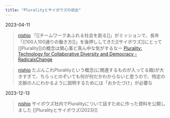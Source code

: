 ```yaml
---
title: "Pluralityとサイボウズの初出"
---
```


2023-04-11
> [nishio](https://x.com/nishio/status/1645793854506045444) 「[[チームワークあふれる社会を創る]]」がミッションで、長年「[[100人100通りの働き方]]」を後押ししてきた[[サイボウズ]]にとって[[Plurality]]の概念は関心事ど真ん中な気がするなー
>  [Plurality: Technology for Collaborative Diversity and Democracy - RadicalxChange](https://www.radicalxchange.org/media/blog/plurality-technology-for-collaborative-diversity-and-democracy/#%E6%97%A5%E6%9C%AC%E8%AA%9E)

> [nishio](https://x.com/nishio/status/1645840753997008896) たぶんこれPluralityという概念(に関連するものが入ってる箱)が大きすぎて、ちらっとのぞいても何が何だかわからないと思うので、特定の文脈の人にわかるように説明するためには「おかたづけ」が必要な

2023-12-13
> [nishio](https://x.com/nishio/status/1734609897889919229) サイボウズ社内でPluralityについて話すために作った資料を公開しました
[[Pluralityとサイボウズ(2023)]]
